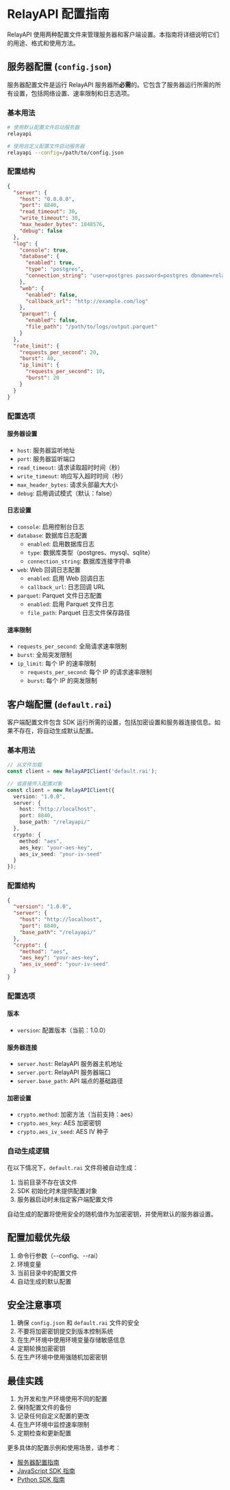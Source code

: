 # RelayAPI 配置指南

RelayAPI 使用两种配置文件来管理服务器和客户端设置。本指南将详细说明它们的用途、格式和使用方法。

## 服务器配置 (`config.json`)

服务器配置文件是运行 RelayAPI 服务器所**必需**的。它包含了服务器运行所需的所有设置，包括网络设置、速率限制和日志选项。

### 基本用法

```bash
# 使用默认配置文件启动服务器
relayapi

# 使用自定义配置文件启动服务器
relayapi --config=/path/to/config.json
```

### 配置结构

```json
{
  "server": {
    "host": "0.0.0.0",
    "port": 8840,
    "read_timeout": 30,
    "write_timeout": 30,
    "max_header_bytes": 1048576,
    "debug": false
  },
  "log": {
    "console": true,
    "database": {
      "enabled": true,
      "type": "postgres",
      "connection_string": "user=postgres password=postgres dbname=relayapi host=localhost port=5432 sslmode=disable"
    },
    "web": {
      "enabled": false,
      "callback_url": "http://example.com/log"
    },
    "parquet": {
      "enabled": false,
      "file_path": "/path/to/logs/output.parquet"
    }
  },
  "rate_limit": {
    "requests_per_second": 20,
    "burst": 40,
    "ip_limit": {
      "requests_per_second": 10,
      "burst": 20
    }
  }
}
```

### 配置选项

#### 服务器设置
- `host`: 服务器监听地址
- `port`: 服务器监听端口
- `read_timeout`: 请求读取超时时间（秒）
- `write_timeout`: 响应写入超时时间（秒）
- `max_header_bytes`: 请求头部最大大小
- `debug`: 启用调试模式（默认：false）

#### 日志设置
- `console`: 启用控制台日志
- `database`: 数据库日志配置
  - `enabled`: 启用数据库日志
  - `type`: 数据库类型（postgres、mysql、sqlite）
  - `connection_string`: 数据库连接字符串
- `web`: Web 回调日志配置
  - `enabled`: 启用 Web 回调日志
  - `callback_url`: 日志回调 URL
- `parquet`: Parquet 文件日志配置
  - `enabled`: 启用 Parquet 文件日志
  - `file_path`: Parquet 日志文件保存路径

#### 速率限制
- `requests_per_second`: 全局请求速率限制
- `burst`: 全局突发限制
- `ip_limit`: 每个 IP 的速率限制
  - `requests_per_second`: 每个 IP 的请求速率限制
  - `burst`: 每个 IP 的突发限制

## 客户端配置 (`default.rai`)

客户端配置文件包含 SDK 运行所需的设置，包括加密设置和服务器连接信息。如果不存在，将自动生成默认配置。

### 基本用法

```typescript
// 从文件加载
const client = new RelayAPIClient('default.rai');

// 或直接传入配置对象
const client = new RelayAPIClient({
  version: "1.0.0",
  server: {
    host: "http://localhost",
    port: 8840,
    base_path: "/relayapi/"
  },
  crypto: {
    method: "aes",
    aes_key: "your-aes-key",
    aes_iv_seed: "your-iv-seed"
  }
});
```

### 配置结构

```json
{
  "version": "1.0.0",
  "server": {
    "host": "http://localhost",
    "port": 8840,
    "base_path": "/relayapi/"
  },
  "crypto": {
    "method": "aes",
    "aes_key": "your-aes-key",
    "aes_iv_seed": "your-iv-seed"
  }
}
```

### 配置选项

#### 版本
- `version`: 配置版本（当前：1.0.0）

#### 服务器连接
- `server.host`: RelayAPI 服务器主机地址
- `server.port`: RelayAPI 服务器端口
- `server.base_path`: API 端点的基础路径

#### 加密设置
- `crypto.method`: 加密方法（当前支持：aes）
- `crypto.aes_key`: AES 加密密钥
- `crypto.aes_iv_seed`: AES IV 种子

### 自动生成逻辑

在以下情况下，`default.rai` 文件将被自动生成：
1. 当前目录不存在该文件
2. SDK 初始化时未提供配置对象
3. 服务器启动时未指定客户端配置文件

自动生成的配置将使用安全的随机值作为加密密钥，并使用默认的服务器设置。

## 配置加载优先级

1. 命令行参数（--config、--rai）
2. 环境变量
3. 当前目录中的配置文件
4. 自动生成的默认配置

## 安全注意事项

1. 确保 `config.json` 和 `default.rai` 文件的安全
2. 不要将加密密钥提交到版本控制系统
3. 在生产环境中使用环境变量存储敏感信息
4. 定期轮换加密密钥
5. 在生产环境中使用强随机加密密钥

## 最佳实践

1. 为开发和生产环境使用不同的配置
2. 保持配置文件的备份
3. 记录任何自定义配置的更改
4. 在生产环境中监控速率限制
5. 定期检查和更新配置

更多具体的配置示例和使用场景，请参考：
- [服务器配置指南](../server/README.md)
- [JavaScript SDK 指南](../backend-sdk/JavaScript/README.md)
- [Python SDK 指南](../backend-sdk/python/README.md)
``` 